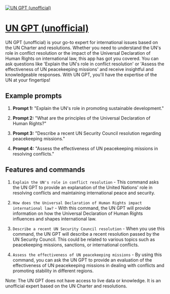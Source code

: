 [![UN GPT (unofficial)](https://files.oaiusercontent.com/file-JACoQFP9Ic23pCajZAtckUF3?se=2123-10-19T02%3A05%3A54Z&sp=r&sv=2021-08-06&sr=b&rscc=max-age%3D31536000%2C%20immutable&rscd=attachment%3B%20filename%3D9e670665-b30b-4d8f-81d4-9701133baade.png&sig=cXSc6mffGVuRKmkHKKSje1L5ERpDPVBRJoomdguDjvo%3D)](https://chat.openai.com/g/g-1Mli622Ev-un-gpt-unofficial)

# [UN GPT (unofficial)](https://chat.openai.com/g/g-1Mli622Ev-un-gpt-unofficial)

UN GPT (unofficial) is your go-to expert for international issues based on the UN Charter and resolutions. Whether you need to understand the UN's role in conflict resolution or the impact of the Universal Declaration of Human Rights on international law, this app has got you covered. You can ask questions like 'Explain the UN's role in conflict resolution' or 'Assess the effectiveness of UN peacekeeping missions' and receive insightful and knowledgeable responses. With UN GPT, you'll have the expertise of the UN at your fingertips!

## Example prompts

1. **Prompt 1:** "Explain the UN's role in promoting sustainable development."

2. **Prompt 2:** "What are the principles of the Universal Declaration of Human Rights?"

3. **Prompt 3:** "Describe a recent UN Security Council resolution regarding peacekeeping missions."

4. **Prompt 4:** "Assess the effectiveness of UN peacekeeping missions in resolving conflicts."

## Features and commands

1. `Explain the UN's role in conflict resolution` - This command asks the UN GPT to provide an explanation of the United Nations' role in resolving conflicts and maintaining international peace and security.

2. `How does the Universal Declaration of Human Rights impact international law?` - With this command, the UN GPT will provide information on how the Universal Declaration of Human Rights influences and shapes international law.

3. `Describe a recent UN Security Council resolution` - When you use this command, the UN GPT will describe a recent resolution passed by the UN Security Council. This could be related to various topics such as peacekeeping missions, sanctions, or international conflicts.

4. `Assess the effectiveness of UN peacekeeping missions` - By using this command, you can ask the UN GPT to provide an evaluation of the effectiveness of UN peacekeeping missions in dealing with conflicts and promoting stability in different regions.

Note: The UN GPT does not have access to live data or knowledge. It is an unofficial expert based on the UN Charter and resolutions.